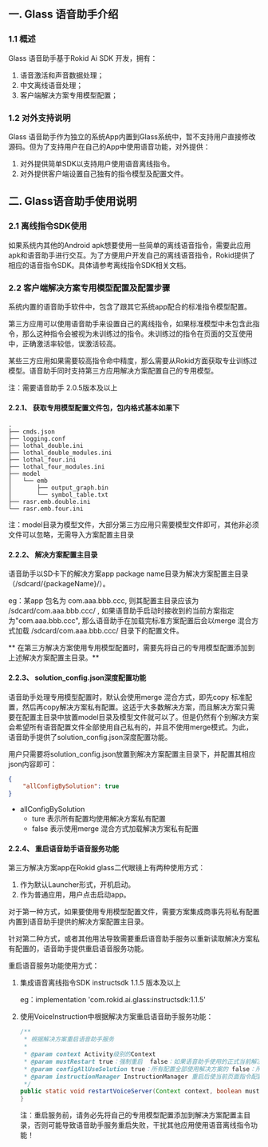 
## 一. Glass 语音助手介绍

### 1.1 概述
Glass 语音助手基于Rokid Ai SDK 开发，拥有：
1. 语音激活和声音数据处理；
2. 中文离线语音处理；
3. 客户端解决方案专用模型配置；

### 1.2 对外支持说明
Glass 语音助手作为独立的系统App内置到Glass系统中，暂不支持用户直接修改源码。但为了支持用户在自己的App中使用语音功能，对外提供：
1. 对外提供简单SDK以支持用户使用语音离线指令。
2. 对外提供客户端设置自己独有的指令模型及配置文件。



## 二. Glass语音助手使用说明

### 2.1 离线指令SDK使用
如果系统内其他的Android apk想要使用一些简单的离线语音指令，需要此应用apk和语音助手进行交互。为了方便用户开发自己的离线语音指令，Rokid提供了相应的语音指令SDK。具体请参考离线指令SDK相关文档。

### 2.2 客户端解决方案专用模型配置及配置步骤
系统内置的语音助手软件中，包含了跟其它系统app配合的标准指令模型配置。

第三方应用可以使用语音助手来设置自己的离线指令，如果标准模型中未包含此指令，那么这种指令会被视为未训练过的指令。未训练过的指令在页面的交互使用中，正确激活率较低，误激活较高。

某些三方应用如果需要较高指令命中精度，那么需要从Rokid方面获取专业训练过模型。语音助手同时支持第三方应用解决方案配置自己的专用模型。

注：需要语音助手 2.0.5版本及以上

#### 2.2.1、 获取专用模型配置文件包，包内格式基本如果下
```shell
.
├── cmds.json
├── logging.conf
├── lothal_double.ini
├── lothal_double_modules.ini
├── lothal_four.ini
├── lothal_four_modules.ini
├── model
│   └── emb
│       ├── output_graph.bin
│       └── symbol_table.txt
├── rasr.emb.double.ini
└── rasr.emb.four.ini
```
注：model目录为模型文件，大部分第三方应用只需要模型文件即可，其他非必须文件可以忽略，无需导入方案配置主目录

#### 2.2.2、 解决方案配置主目录
语音助手以SD卡下的解决方案app package name目录为解决方案配置主目录（/sdcard/{packageName}/）。

eg：某app 包名为 com.aaa.bbb.ccc, 则其配置主目录应该为 /sdcard/com.aaa.bbb.ccc/ , 如果语音助手启动时接收到的当前方案指定为"com.aaa.bbb.ccc", 那么语音助手在加载完标准方案配置后会以merge 混合方式加载 /sdcard/com.aaa.bbb.ccc/ 目录下的配置文件。

** 在第三方解决方案使用专用模型配置时，需要先将自己的专用模型配置添加到上述解决方案配置主目录。**

#### 2.2.3、 solution_config.json深度配置功能
语音助手处理专用模型配置时，默认会使用merge 混合方式，即先copy 标准配置，然后再copy解决方案私有配置。这适于大多数解决方案，而且解决方案只需要在配置主目录中放置model目录及模型文件就可以了。但是仍然有个别解决方案会希望所有语音配置文件全部使用自己私有的，并且不使用merge模式。为此，语音助手提供了solution_config.json深度配置功能。

用户只需要将solution_config.json放置到解决方案配置主目录下，并配置其相应json内容即可：
```json
{
	"allConfigBySolution": true
}
```
* allConfigBySolution 
  * ture 表示所有配置均使用解决方案私有配置 
  * false 表示使用merge 混合方式加载解决方案私有配置 

#### 2.2.4、 重启语音助手语音服务功能
第三方解决方案app在Rokid glass二代眼镜上有两种使用方式：
1. 作为默认Launcher形式，开机启动。
2. 作为普通应用，用户点击启动app。

对于第一种方式，如果要使用专用模型配置文件，需要方案集成商事先将私有配置内置到语音助手提供的解决方案配置主目录。

针对第二种方式，或者其他用法导致需要重启语音助手服务以重新读取解决方案私有配置的，语音助手提供重启语音服务功能。

重启语音服务功能使用方式：
1. 集成语音离线指令SDK instructsdk 1.1.5 版本及以上 
   
   eg：implementation 'com.rokid.ai.glass:instructsdk:1.1.5'
2. 使用VoiceInstruction中根据解决方案重启语音助手服务功能：
   ```java
   /**
    * 根据解决方案重启语音助手服务
    *
    * @param context Activity级别的Context
    * @param mustRestart true：强制重启  false：如果语音助手使用的正式当前解决方案，则不必重启（默认推荐false）
    * @param configAllUseSolution true：所有配置全部使用解决方案的 false：所有配置使用系统默认和解决方案混合（默认推荐false）
    * @param instructionManager InstructionManager 重启后使当前页面指令配置生效，如没有指令配置或后续自己单独配置，可以直接传null
    */
   public static void restartVoiceServer(Context context, boolean mustRestart, boolean configAllUseSolution, final InstructionManager instructionManager) {
   }
   ```
   注：重启服务前，请务必先将自己的专用模型配置添加到解决方案配置主目录，否则可能导致语音助手服务重启失败，干扰其他应用使用语音离线指令功能！
